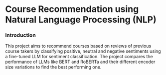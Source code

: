# Course Recommendation using Natural Language Processing (NLP)

### Introduction
This project aims to recommend courses based on reviews of previous course takers by classifying positive, neutral and negative sentiments using a fine-tuned LLM for sentiment classification. The project compares the performance of LLMs like BERT and RoBERTa and their different encoder size variations to find the best performing one.
